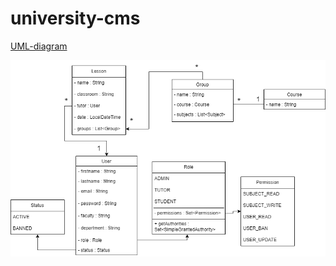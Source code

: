 # university-cms

[UML-diagram](https://git.foxminded.ua/-/ide/project/foxstudent104156/university-cms/tree/main/-/Class_Diagram.png)

![image.png](./image.png)
